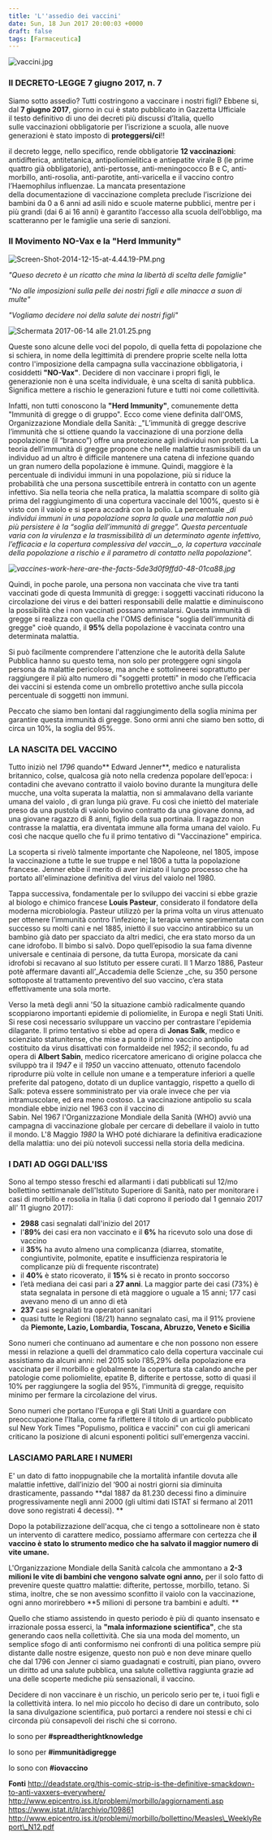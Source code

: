 ```yaml
---
title: 'L''assedio dei vaccini'
date: Sun, 18 Jun 2017 20:00:03 +0000
draft: false
tags: [Farmaceutica]
---
```


![vaccini.jpg](https://silviavernotico.files.wordpress.com/2017/06/vaccini.jpg)

### **Il DECRETO-LEGGE 7 giugno 2017, n. 7**

Siamo sotto assedio? Tutti costringono a vaccinare i nostri figli? Ebbene si, dal **7 giugno 2017**, giorno in cui è stato pubblicato in Gazzetta Ufficiale il testo definitivo di uno dei decreti più discussi d’Italia, quello sulle vaccinazioni obbligatorie per l’iscrizione a scuola, alle nuove generazioni è stato imposto di **proteggersi/ci**!!

il decreto legge, nello specifico, rende obbligatorie **12 vaccinazioni**: antidifterica, antitetanica, antipoliomielitica e antiepatite virale B (le prime quattro già obbligatorie), anti-pertosse, anti-meningococco B e C, anti-morbillo, anti-rosolia, anti-parotite, anti-varicella e il vaccino contro l’Haemophilus influenzae. La mancata presentazione della documentazione di vaccinazione completa preclude l’iscrizione dei bambini da 0 a 6 anni ad asili nido e scuole materne pubblici, mentre per i più grandi (dai 6 ai 16 anni) è garantito l’accesso alla scuola dell’obbligo, ma scatteranno per le famiglie una serie di sanzioni.

### **Il Movimento NO-Vax e la "Herd Immunity"**

![Screen-Shot-2014-12-15-at-4.44.19-PM.png](https://silviavernotico.files.wordpress.com/2017/06/screen-shot-2014-12-15-at-4-44-19-pm1.png)

_"Queso decreto è un ricatto che mina la libertà di scelta delle famiglie"_

_"No alle imposizioni sulla pelle dei nostri figli e alle minacce a suon di multe"_

_"Vogliamo decidere noi della salute dei nostri figli"_

![Schermata 2017-06-14 alle 21.01.25.png](https://silviavernotico.files.wordpress.com/2017/06/schermata-2017-06-14-alle-21-01-25.png)  

Queste sono alcune delle voci del popolo, di quella fetta di popolazione che si schiera, in nome della legittimità di prendere proprie scelte nella lotta contro l'imposizione della campagna sulla vaccinazione obbligatoria, i cosiddetti **"NO-Vax"**. Decidere di non vaccinare i propri figli, le generazionie non è una scelta individuale, è una scelta di sanità pubblica. Significa mettere a rischio le generazioni future e tutti noi come collettività.

Infatti, non tutti conoscono la **"Herd Immunity"**, comunemente detta "Immunità di gregge o di gruppo". Ecco come viene definita dall'OMS, Organizzazione Mondiale della Sanità: _"L’immunità di gregge descrive l’immunità che si ottiene quando la vaccinazione di una porzione della popolazione (il “branco”) offre una protezione agli individui non protetti. La teoria dell’immunità di gregge propone che nelle malattie trasmissibili da un individuo ad un altro è difficile mantenere una catena di infezione quando un gran numero della popolazione è immune. Quindi, maggiore è la percentuale di individui immuni in una popolazione, più si riduce la probabilità che una persona suscettibile entrerà in contatto con un agente infettivo. Sia nella teoria che nella pratica, la malattia scompare di solito già prima del raggiungimento di una copertura vaccinale del 100%, questo si è visto con il vaiolo e si spera accadrà con la polio. La percentuale __di individui immuni in una popolazione sopra la quale una malattia non può più persistere è la “soglia dell’immunità di gregge”. Questa percentuale varia con la virulenza e la trasmissibilità di un determinato agente infettivo, l’efficacia e la copertura complessiva del vaccin__o, la copertura vaccinale della popolazione a rischio e il parametro di contatto nella popolazione"._

_![vaccines-work-here-are-the-facts-5de3d0f9ffd0-48-01ca88.jpg](https://silviavernotico.files.wordpress.com/2017/06/vaccines-work-here-are-the-facts-5de3d0f9ffd0-48-01ca88.jpg)_

Quindi, in poche parole, una persona non vaccinata che vive tra tanti vaccinati gode di questa Immunità di gregge: i soggetti vaccinati riducono la circolazione dei virus e dei batteri responsabili delle malattie e diminuiscono la possibilità che i non vaccinati possano ammalarsi. Questa immunità di gregge si realizza con quella che l'OMS definisce "soglia dell'immunità di gregge" cioè quando, il **95%** della popolazione è vaccinata contro una determinata malattia.

Si può facilmente comprendere l'attenzione che le autorità della Salute Pubblica hanno su questo tema, non solo per proteggere ogni singola persona da malattie pericolose, ma anche e sottolineerei soprattutto per raggiungere il più alto numero di "soggetti protetti" in modo che l’efficacia dei vaccini si estenda come un ombrello protettivo anche sulla piccola percentuale di soggetti non immuni.

Peccato che siamo ben lontani dal raggiungimento della soglia minima per garantire questa immunità di gregge. Sono ormi anni che siamo ben sotto, di circa un 10%, la soglia del 95%.

### **LA NASCITA DEL VACCINO**

Tutto iniziò nel _1796_ quando** Edward Jenner**, medico e naturalista britannico, colse, qualcosa già noto nella credenza popolare dell’epoca: i contadini che avevano contratto il vaiolo bovino durante la mungitura delle mucche, una volta superata la malattia, non si ammalavano della variante umana del vaiolo , di gran lunga più grave. Fu così che iniettò del materiale preso da una pustola di vaiolo bovino contratto da una giovane donna, ad una giovane ragazzo di 8 anni, figlio della sua portinaia. Il ragazzo non contrasse la malattia, era diventata immune alla forma umana del vaiolo. Fu così che nacque quello che fu il primo tentativo di "Vaccinazione" empirica.

La scoperta si rivelò talmente importante che Napoleone, nel 1805, impose la vaccinazione a tutte le sue truppe e nel 1806 a tutta la popolazione francese. Jenner ebbe il merito di aver iniziato il lungo processo che ha portato all'eliminazione definitiva del virus del vaiolo nel 1980.

Tappa successiva, fondamentale per lo sviluppo dei vaccini si ebbe grazie al biologo e chimico francese **Louis Pasteur**, considerato il fondatore della moderna microbiologia. Pasteur utilizzò per la prima volta un virus attenuato per ottenere l’immunità contro l’infezione; la terapia venne sperimentata con successo su molti cani e nel 1885, iniettò il suo vaccino antirabbico su un bambino già dato per spacciato da altri medici, che era stato morso da un cane idrofobo. Il bimbo si salvò. Dopo quell’episodio la sua fama divenne universale e centinaia di persone, da tutta Europa, morsicate da cani idrofobi si recavano al suo Istituto per essere curati. Il 1 Marzo 1886, Pasteur potè affermare davanti all’_Accademia delle Scienze _che, su 350 persone sottoposte al trattamento preventivo del suo vaccino, c’era stata effettivamente una sola morte.

Verso la metà degli anni '50 la situazione cambiò radicalmente quando scoppiarono importanti epidemie di poliomielite, in Europa e negli Stati Uniti. Si rese così necessario sviluppare un vaccino per contrastare l'epidemia dilagante. Il primo tentativo si ebbe ad opera di **Jonas Salk**, medico e scienziato statunitense, che mise a punto il primo vaccino antipolio costituito da virus disattivati con formaldeide nel _1952_; il secondo, fu ad opera di **Albert Sabin**, medico ricercatore americano di origine polacca che sviluppò tra il _1947_ e il _1950_ un vaccino attenuato, ottenuto facendolo riprodurre più volte in cellule non umane e a temperature inferiori a quelle preferite dal patogeno, dotato di un duplice vantaggio, rispetto a quello di Salk: poteva essere somministrato per via orale invece che per via intramuscolare, ed era meno costoso. La vaccinazione antipolio su scala mondiale ebbe inizio nel 1963 con il vaccino di Sabin. Nel 1967 l'Organizzazione Mondiale della Sanità (WHO) avviò una campagna di vaccinazione globale per cercare di debellare il vaiolo in tutto il mondo. L'8 Maggio _1980_ la WHO poté dichiarare la definitiva eradicazione della malattia: uno dei più notevoli successi nella storia della medicina.

### **I DATI AD OGGI DALL'ISS**

Sono al tempo stesso freschi ed allarmanti i dati pubblicati sul 12/mo bollettino settimanale dell'Istituto Superiore di Sanità, nato per monitorare i casi di morbillo e rosolia in Italia (i dati coprono il periodo dal 1 gennaio 2017 all' 11 giugno 2017):

*   **2988** casi segnalati dall'inizio del 2017
*   l'**89%** dei casi era non vaccinato e il **6%** ha ricevuto solo una dose di vaccino
*   il **35%** ha avuto almeno una complicanza (diarrea, stomatite, congiuntivite, polmonite, epatite e insufficienza respiratoria le complicanze più di frequente riscontrate)
*   il **40%** è stato ricoverato, il **15%** si è recato in pronto soccorso
*   l’età mediana dei casi pari a **27 anni**. La maggior parte dei casi (73%) è stata segnalata in persone di età maggiore o uguale a 15 anni; 177 casi avevano meno di un anno di età
*   **237** casi segnalati tra operatori sanitari
*   quasi tutte le Regioni (18/21) hanno segnalato casi, ma il 91% proviene da **Piemonte, Lazio, Lombardia, Toscana, Abruzzo, Veneto e Sicilia**

Sono numeri che continuano ad aumentare e che non possono non essere messi in relazione a quelli del drammatico calo della copertura vaccinale cui assistiamo da alcuni anni: nel 2015 solo l’85,29% della popolazione era vaccinata per il morbillo e globalmente la copertura sta calando anche per patologie come poliomielite, epatite B, difterite e pertosse, sotto di quasi il 10% per raggiungere la soglia del 95%, l'immunità di gregge, requisito minimo per fermare la circolazione del virus.

Sono numeri che portano l'Europa e gli Stati Uniti a guardare con preoccupazione l’Italia, come fa riflettere il titolo di un articolo pubblicato sul New York Times "Populismo, politica e vaccini" con cui gli americani criticano la posizione di alcuni esponenti politici sull'emergenza vaccini.

### LASCIAMO PARLARE I NUMERI

E' un dato di fatto inoppugnabile che la mortalità infantile dovuta alle malattie infettive, dall’inizio del ‘900 ai nostri giorni sia diminuita drasticamente, passando **dal 1887 da 81.230 decessi fino a diminuire progressivamente negli anni 2000 (gli ultimi dati ISTAT si fermano al 2011 dove sono registrati 4 decessi). **

Dopo la potabilizzazione dell'acqua, che ci tengo a sottolineare non è stato un intervento di carattere medico, possiamo affermare con certezza che **il vaccino è stato lo strumento medico che ha salvato il maggior numero di vite umane.** 

L'Organizzazione Mondiale della Sanità calcola che ammontano a **2-3 milioni le vite di bambini che vengono salvate ogni anno,** per il solo fatto di prevenire queste quattro malattie: difterite, pertosse, morbillo, tetano. Si stima, inoltre, che se non avessimo sconfitto il vaiolo con la vaccinazione, ogni anno morirebbero **5 milioni di persone tra bambini e adulti. **

Quello che stiamo assistendo in questo periodo è più di quanto insensato e irrazionale possa esserci, la **"mala informazione scientifica"**, che sta generando caos nella collettività. Che sia una moda del momento, un semplice sfogo di anti conformismo nei confronti di una politica sempre più distante dalle nostre esigenze, questo non può e non deve minare quello che dal 1796 con Jenner ci siamo guadagnati e costruiti, pian piano, ovvero un diritto ad una salute pubblica, una salute collettiva raggiunta grazie ad una delle scoperte mediche più sensazionali, il vaccino.

Decidere di non vaccinare è un rischio, un pericolo serio per te, i tuoi figli e la collettività intera. Io nel mio piccolo ho deciso di dare un contributo, solo la sana divulgazione scientifica, può portarci a rendere noi stessi e chi ci circonda più consapevoli dei rischi che si corrono.

Io sono per **#spreadtherightknowledge**

Io sono per **#immunitàdigregge**

Io sono con **#iovaccino**

**Fonti** http://deadstate.org/this-comic-strip-is-the-definitive-smackdown-to-anti-vaxxers-everywhere/ http://www.epicentro.iss.it/problemi/morbillo/aggiornamenti.asp https://www.istat.it/it/archivio/109861 http://www.epicentro.iss.it/problemi/morbillo/bollettino/Measles\_WeeklyReport\_N12.pdf